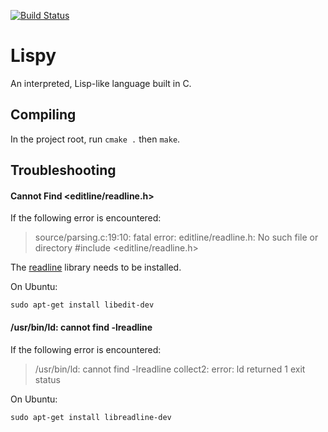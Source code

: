 [![Build Status](https://travis-ci.com/jaredforth/buildyourownlisp.svg?token=mH2pScYxqRkBEzpBQAu6&branch=master)](https://travis-ci.com/jaredforth/buildyourownlisp)

# Lispy

An interpreted, Lisp-like language built in C.

## Compiling

In the project root, run `cmake .` then `make`. 

## Troubleshooting 

#### Cannot Find <editline/readline.h>

If the following error is encountered: 

> source/parsing.c:19:10: fatal error: editline/readline.h: No such file or directory #include <editline/readline.h>

The [readline](https://tiswww.case.edu/php/chet/readline/rltop.html) library needs to be installed. 

On Ubuntu:

```
sudo apt-get install libedit-dev
```

#### /usr/bin/ld: cannot find -lreadline
 
If the following error is encountered: 

> /usr/bin/ld: cannot find -lreadline
> collect2: error: ld returned 1 exit status

On Ubuntu: 

```
sudo apt-get install libreadline-dev
```
